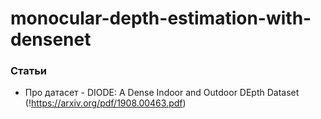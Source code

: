 # monocular-depth-estimation-with-densenet

### Статьи
  - Про датасет - DIODE: A Dense Indoor and Outdoor DEpth Dataset (!https://arxiv.org/pdf/1908.00463.pdf) 
